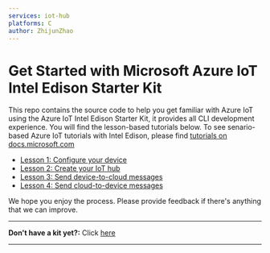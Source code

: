 ```yaml
---
services: iot-hub
platforms: C
author: ZhijunZhao
---
```


# Get Started with Microsoft Azure IoT Intel Edison Starter Kit

This repo contains the source code to help you get familiar with Azure IoT using the Azure IoT Intel Edison Starter Kit, it provides all CLI development experience. You will find the lesson-based tutorials below. To see senario-based Azure IoT tutorials with Intel Edison, please find [tutorials on docs.microsoft.com](https://docs.microsoft.com/en-us/azure/iot-hub/iot-hub-intel-edison-kit-c-get-started)

- [Lesson 1: Configure your device](doc/iot-hub-intel-edison-kit-c-lesson1-configure-your-device)
- [Lesson 2: Create your IoT hub](doc/iot-hub-intel-edison-kit-c-lesson2-get-azure-tools-win32)
- [Lesson 3: Send device-to-cloud messages](doc/iot-hub-intel-edison-kit-c-lesson3-deploy-resource-manager-template)
- [Lesson 4: Send cloud-to-device messages](doc/iot-hub-intel-edison-kit-c-lesson4-send-cloud-to-device-messages)

We hope you enjoy the process. Please provide feedback if there's anything that we can improve.

***
**Don't have a kit yet?:** Click [here](http://azure.com/iotstarterkits)
***
